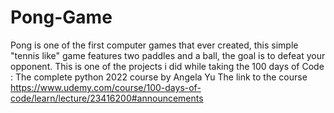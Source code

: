 # Pong-Game
Pong is one of the first computer games that ever created, this simple "tennis like" game features two paddles and a ball, the goal is to defeat your opponent.
This is one of the projects i did while taking the 100 days of Code : The complete python 2022 course by Angela Yu
The link to the course https://www.udemy.com/course/100-days-of-code/learn/lecture/23416200#announcements
